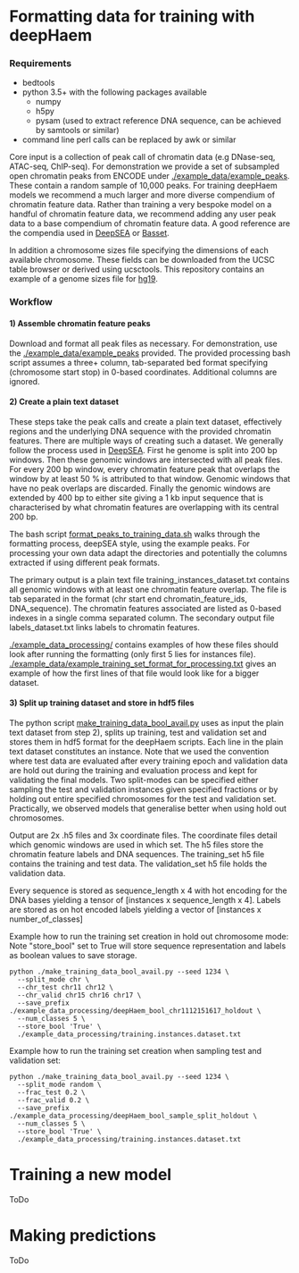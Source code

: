 # Formatting data for training with deepHaem

### Requirements

* bedtools
* python 3.5+ with the following packages available
  * numpy
  * h5py
  * pysam (used to extract reference DNA sequence, can be achieved by samtools or similar)
* command line perl calls can be replaced by awk or similar

Core input is a collection of peak call of chromatin data (e.g DNase-seq, ATAC-seq, ChIP-seq).
For demonstration we provide a set of subsampled open chromatin peaks from ENCODE under [./example_data/example_peaks](./exmaple_data/example_peaks). These contain a random sample of 10,000 peaks.
For training deepHaem models we recommend a much larger and more diverse compendium of chromatin feature data.
Rather than training a very bespoke model on a handful of chromatin feature data, we recommend adding
any user peak data to a base compendium of chromatin feature data. A good reference are the compendia used in [DeepSEA](http://deepsea.princeton.edu/help/) or [Basset](https://github.com/davek44/Basset).

In addition a chromosome sizes file specifying the dimensions of each available
chromosome. These fields can be downloaded from the UCSC table browser or derived using ucsctools.
This repository contains an example of a genome sizes file for [hg19](./example_data/hg19_chrom_sizes.txt).

### Workflow

#### 1) Assemble chromatin feature peaks

Download and format all peak files as necessary. For demonstration, use the [./example_data/example_peaks](./exmaple_data/example_peaks) provided. The provided processing bash script assumes a three+ column, tab-separated bed
format specifying (chromosome start stop) in 0-based coordinates.
Additional columns are ignored.

#### 2) Create a plain text dataset

These steps take the peak calls and create a plain text dataset, effectively regions and the underlying DNA sequence with the provided chromatin features. There are multiple ways of creating such a dataset.
We generally follow the process used in [DeepSEA](http://deepsea.princeton.edu/help/). First he genome is split into 200 bp windows. Then these genomic windows are intersected with all peak files. For every 200 bp window, every chromatin feature peak that overlaps the window by at least 50 % is attributed to that window. Genomic windows that have no peak overlaps are discarded. Finally the genomic windows are extended by 400 bp to either site giving a 1 kb input sequence that is characterised by what chromatin features are overlapping with its central 200 bp.  

The bash script [format_peaks_to_training_data.sh](./format_peaks_to_training_data.sh) walks through the
formatting process, deepSEA style, using the example peaks. For processing your own data adapt the directories and
potentially the columns extracted if using different peak formats.

The primary output is a plain text file training_instances_dataset.txt contains all genomic windows with at least one chromatin feature overlap. The file is tab separated in the format (chr start end chromatin_feature_ids, DNA_sequence). The chromatin features associated are listed as 0-based indexes in a single comma separated column.
The secondary output file labels_dataset.txt links labels to chromatin features.

[./example_data_processing/](./example_data_processing/) contains examples of how these files should look after running the formatting (only first 5 lies for instances file).  
[./example_data/example_training_set_format_for_processing.txt](./example_data/example_training_set_format_for_processing.txt) gives an example of how the first lines of that file would look like for a bigger dataset.

#### 3) Split up training dataset and store in hdf5 files

The python script [make_training_data_bool_avail.py](./make_training_data_bool_avail.py) uses as input the plain text dataset from step 2), splits up training, test and validation set and stores them in hdf5 format for the deepHaem scripts. Each line in the plain text dataset constitutes an instance. Note that we used the convention where test data are evaluated after every training epoch and validation data are hold out during the training and evaluation process and kept for validating the final models. Two split-modes can be specified either sampling the test and validation instances given specified fractions or by holding out entire specified chromosomes for the test and validation set. Practically, we observed models that generalise better when using hold out chromosomes.

Output are 2x .h5 files and 3x coordinate files. The coordinate files detail which genomic windows are used in which set.
The h5 files store the chromatin feature labels and DNA sequences. The training_set h5 file contains the training and test data. The validation_set h5 file holds the validation data.

Every sequence is stored as sequence_length x 4 with hot encoding for the DNA bases yielding a tensor of [instances x sequence_length x 4].
Labels are stored as on hot encoded labels yielding a vector of [instances x number_of_classes]

Example how to run the training set creation in hold out chromosome mode:
Note "store_bool" set to True will store sequence representation and labels as boolean values to save storage.
```
python ./make_training_data_bool_avail.py --seed 1234 \
  --split_mode chr \
  --chr_test chr11 chr12 \
  --chr_valid chr15 chr16 chr17 \
  --save_prefix ./example_data_processing/deepHaem_bool_chr1112151617_holdout \
  --num_classes 5 \
  --store_bool 'True' \
  ./example_data_processing/training.instances.dataset.txt
```

Example how to run the training set creation when sampling test and validation set:

```
python ./make_training_data_bool_avail.py --seed 1234 \
  --split_mode random \
  --frac_test 0.2 \
  --frac_valid 0.2 \
  --save_prefix ./example_data_processing/deepHaem_bool_sample_split_holdout \
  --num_classes 5 \
  --store_bool 'True' \
  ./example_data_processing/training.instances.dataset.txt
```


# Training a new model

ToDo

# Making predictions

ToDo
